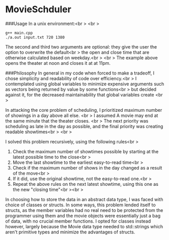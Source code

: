 # MovieSchduler

###Usage
In a unix environment:<br \> <br \> 

```
g++ main.cpp
./a.out input.txt 720 1380
```
The second and third two arguments are optional: they give the user the option to overwrite the default<br \> 
the open and close time that are otherwise calculated based on weekday.<br \> <br \> 
The example above opens the theater at noon and closes it at at 11pm.


###Philosophy
In general in my code when forced to make a tradeoff, I chose simplicity and readability of code over efficiency.<br \>
I contemplated using global variables to minimize expensive arguments such as vectors being returned by value by some functions<br \>
but decided against it, for the decreased maintainability that global variables create <br \>

In attacking the core problem of scheduling, I prioritized maximum number of showings in a day above all else. <br \>
I assumed A movie may end at the same minute that the theater closes. <br \>
The next priority was scheduling as late in the day as possible, and the final priority was creating readable showtimes<br \> <br \> 

I solved this problem recursively, using the following rules<br \>
 1. Check the maximum number of showtimes possible by starting at the latest possible time to the close<br \>
 2. Move the last showtime to the earliest easy-to-read time<br \>
 3. Check if the maximum number of shows in the day changed as a result of the move<br \>
 4. If it did, use the original showtime, not the easy-to-read one.<br \>
 5. Repeat the above rules on the next latest showtime, using this one as the new "closing time"<br \><br \>

In choosing how to store the data in an abstract data type, I was faced with choice of classes or structs. 
In some ways, this problem lended itself to structs, as the member variables had no real need to be protected from the programmer using them
and the movie objects were essentially just a bag of data, with no crucial member functions. I opted for classes instead however,
largely because the Movie data type needed to std::strings which aren't primitive types and minimize the advantages of structs.
